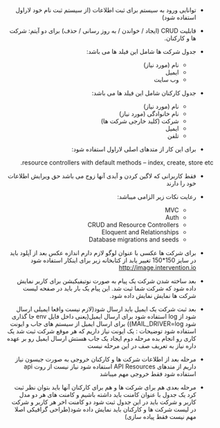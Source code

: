 <div lang="fa" dir="rtl">

- توانایی ورود به سیستم برای ثبت اطلاعات (از سیستم ثبت نام خود لاراول استفاده شود)

- قابلیت CRUD (ایجاد / خواندن / به روز رسانی / حذف) برای دو آیتم:
شرکت ها و کارکنان.
- جدول شرکت ها شامل این فیلد ها می باشد:
  * نام (مورد نیاز)
  * ایمیل
  * وب سایت
- جدول کارکنان شامل این فیلد ها می باشد: 
  * نام (مورد نیاز)
  * نام خانوادگی (مورد نیاز)
  * شرکت (کلید خارجی شرکت ها)
  * ایمیل
  * تلفن

- برای این کار از متدهای اصلی لاراول استفاده شود:

resource controllers with default methods – index, create, store etc.
- فقط کاربرانی که لاگین کردن و آیدی آنها زوج می باشد حق ویرایش اطلاعات خود را دارند
- رعایت نکات زیر الزامی میباشد:
  * MVC
  * Auth 
  * CRUD and Resource Controllers
  * Eloquent and Relationships
  * Database migrations and seeds

- برای شرکت ها عکسی با عنوان لوگو لازم دارم اندازه عکس بعد از آپلود باید در سایز 150*150 تغییر یابد
از کتابخانه زیر برای اینکار استفاده شود
http://image.intervention.io

- بعد ساخته شدن شرکت یک پیام به صورت نوتیفیکیشن برای کاربر نمایش داده شود که شرکت شما ثبت شد.
این پیام یک بار باید در صفحه لیست شرکت ها نمایش نمایش داده شود.

- بعد ثبت شرکت یک ایمیل باید ارسال شود(لازم نیست واقعا ایمیلی ارسال شود از log استفاده شود برای ارسال ایمیل(یعنی داخل فایل env جا گذاری شود  MAIL_DRIVER=log))
برای ارسال ایمیل از سیستم های جاب و ایونت استفاده شود
توضیحات : یک ایونت نیاز داریم که هر موقع شرکت ثبت شد یک کاری رو انجام بده
مرحله دوم ایجاد یک جاب هستش ارسال ایمیل رو بر عهده داره
نیاز به تعریف صف در این مرحله نیست

- مرحله بعد
از اطلاعات شرکت ها و کارکنان خروجی به صورت جیسون نیاز داریم
از متدهای API Resources  استفاده شود
نیاز نیست از روت api استفاده شود فقط خروجی مهم میباشد

- مرحله بعدی
هم برای شرکت ها و هم برای کارکنان آنها باید بتوان نظر ثبت کرد
یک جدول با عنوان کامنت باید داشته باشیم و کامنت های هر دو مدل کاربر و شرکت باید در این جدول  ثبت شود
دو کامنت اخر هر کاربر و شرکت در لیست شرکت ها و کارکنان باید نمایش داده شود(طراحی گرافیکی اصلا مهم نیست فقط پیاده سازی)

</div>

